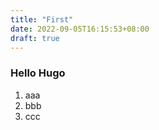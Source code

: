 ```yaml
---
title: "First"
date: 2022-09-05T16:15:53+08:00
draft: true
---
```



### Hello Hugo

 1. aaa
 1. bbb
 1. ccc
